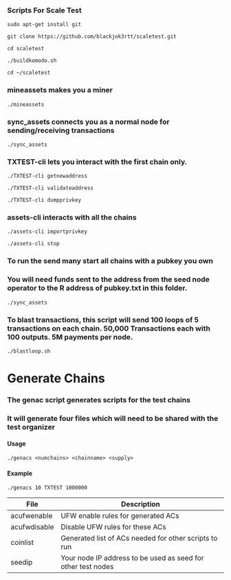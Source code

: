 ### Scripts For Scale Test

`sudo apt-get install git`

`git clone https://github.com/blackjok3rtt/scaletest.git`

`cd scaletest`

`./buildkomodo.sh`

`cd ~/scaletest`

### mineassets makes you a miner

`./mineassets`

### sync_assets connects you as a normal node for sending/receiving transactions

`./sync_assets`

### TXTEST-cli lets you interact with the first chain only.

`./TXTEST-cli getnewaddress`

`./TXTEST-cli validateaddress`

`./TXTEST-cli dumpprivkey`

### assets-cli interacts with all the chains

`./assets-cli importprivkey`

`./assets-cli stop`

### To run the send many start all chains with a pubkey you own
### You will need funds sent to the address from the seed node operator to the R address of pubkey.txt in this folder.

`./sync_assets`

### To blast transactions, this script will send 100 loops of 5 transactions on each chain. 50,000 Transactions each with 100 outputs. 5M payments per node.

`./blastloop.sh`


# Generate Chains

### The **genac** script generates scripts for the test chains
### It will generate four files which will need to be shared with the test organizer

#### Usage

`./genacs <numchains> <chainname> <supply>`

#### Example

`./genacs 10 TXTEST 1000000`

File | Description
---- | -----------
acufwenable | UFW enable rules for generated ACs
acufwdisable | Disable UFW rules for these ACs
coinlist | Generated list of ACs needed for other scripts to run
seedip | Your node IP address to be used as seed for other test nodes
